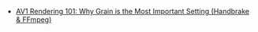 - [AV1 Rendering 101: Why Grain is the Most Important Setting (Handbrake & FFmpeg)](https://youtu.be/5IV36FMpLqY)
